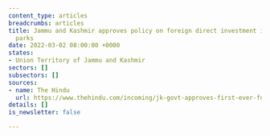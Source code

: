 ```yaml
---
content_type: articles
breadcrumbs: articles
title: Jammu and Kashmir approves policy on foreign direct investment in industrial
  parks
date: 2022-03-02 08:00:00 +0000
states:
- Union Territory of Jammu and Kashmir
sectors: []
subsectors: []
sources:
- name: The Hindu
  url: https://www.thehindu.com/incoming/jk-govt-approves-first-ever-fdi-policy-for-ut/article65077990.ece
details: []
is_newsletter: false

---
```

